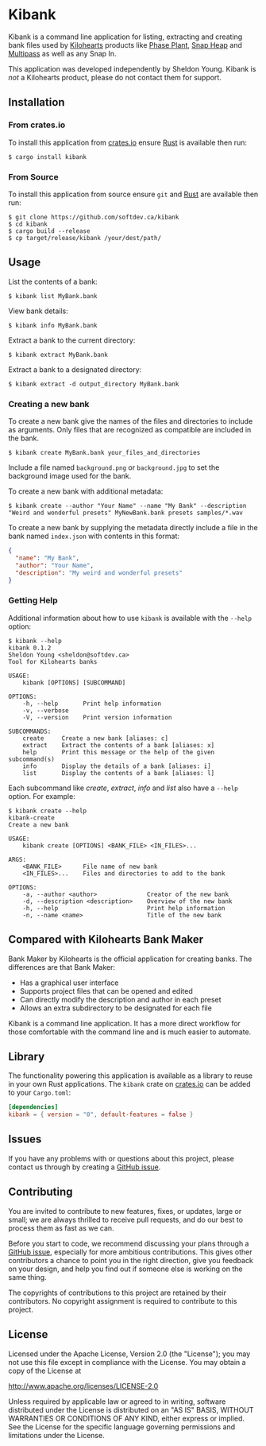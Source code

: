 # Kibank

Kibank is a command line application for listing, extracting and creating bank
files used by [Kilohearts](https://kilohearts.com) products like
[Phase Plant](https://kilohearts.com/products/phase_plant),
[Snap Heap](https://kilohearts.com/products/multipass) and
[Multipass](https://kilohearts.com/products/multipass) as well as any Snap In.

This application was developed independently by Sheldon Young. Kibank is *not* 
a Kilohearts product, please do not contact them for support.

## Installation

### From crates.io

To install this application from [crates.io](https://crates.io/crates/kibank)
ensure [Rust](https://rust-lang.org) is available then run:

```shell
$ cargo install kibank
```

### From Source

To install this application from source ensure `git` and 
[Rust](https://rust-lang.org) are available then run:

```shell
$ git clone https://github.com/softdev.ca/kibank
$ cd kibank 
$ cargo build --release
$ cp target/release/kibank /your/dest/path/
```

## Usage

List the contents of a bank:

```shell
$ kibank list MyBank.bank
```

View bank details:

```shell
$ kibank info MyBank.bank
```

Extract a bank to the current directory:

```shell
$ kibank extract MyBank.bank
```

Extract a bank to a designated directory:

```shell
$ kibank extract -d output_directory MyBank.bank
```

### Creating a new bank

To create a new bank give the names of the files and directories to include as
arguments. Only files that are recognized as compatible are included in the bank.

```shell
$ kibank create MyBank.bank your_files_and_directories
```

Include a file named `background.png` or `background.jpg` to set the background
image used for the bank.

To create a new bank with additional metadata:

```shell
$ kibank create --author "Your Name" --name "My Bank" --description "Weird and wonderful presets" MyNewBank.bank presets samples/*.wav
```

To create a new bank by supplying the metadata directly include a file in the
bank named `index.json` with contents in this format:

```json
{
  "name": "My Bank",
  "author": "Your Name",
  "description": "My weird and wonderful presets"
}
```

### Getting Help

Additional information about how to use `kibank` is available with the `--help` option:

```console
$ kibank --help
kibank 0.1.2
Sheldon Young <sheldon@softdev.ca>
Tool for Kilohearts banks

USAGE:
    kibank [OPTIONS] [SUBCOMMAND]

OPTIONS:
    -h, --help       Print help information
    -v, --verbose
    -V, --version    Print version information

SUBCOMMANDS:
    create     Create a new bank [aliases: c]
    extract    Extract the contents of a bank [aliases: x]
    help       Print this message or the help of the given subcommand(s)
    info       Display the details of a bank [aliases: i]
    list       Display the contents of a bank [aliases: l]
```

Each subcommand like *create*, *extract*, *info* and *list* also have a `--help`
option. For example:

```console
$ kibank create --help
kibank-create
Create a new bank

USAGE:
    kibank create [OPTIONS] <BANK_FILE> <IN_FILES>...

ARGS:
    <BANK_FILE>      File name of new bank
    <IN_FILES>...    Files and directories to add to the bank

OPTIONS:
    -a, --author <author>              Creator of the new bank
    -d, --description <description>    Overview of the new bank
    -h, --help                         Print help information
    -n, --name <name>                  Title of the new bank
```

## Compared with Kilohearts Bank Maker

Bank Maker by Kilohearts is the official application for creating banks. The
differences are that Bank Maker:

* Has a graphical user interface
* Supports project files that can be opened and edited
* Can directly modify the description and author in each preset
* Allows an extra subdirectory to be designated for each file

Kibank is a command line application. It has a more direct workflow for those
comfortable with the command line and is much easier to automate.

## Library

The functionality powering this application is available as a library to reuse
in your own Rust applications. The `kibank` crate on 
[crates.io](https://crates.io/crates/kibank) can be added to your `Cargo.toml`:

```toml
[dependencies]
kibank = { version = "0", default-features = false }
```

## Issues

If you have any problems with or questions about this project, please contact
us through by creating a 
[GitHub issue](https://github.com/softdevca/kibank/issues).

## Contributing

You are invited to contribute to new features, fixes, or updates, large or
small; we are always thrilled to receive pull requests, and do our best to
process them as fast as we can.

Before you start to code, we recommend discussing your plans through a
[GitHub issue](https://github.com/softdevca/kibank/issues), especially for more
ambitious contributions. This gives other
contributors a chance to point you in the right direction, give you feedback on
your design, and help you find out if someone else is working on the same thing.

The copyrights of contributions to this project are retained by their
contributors. No copyright assignment is required to contribute to this
project.

## License

Licensed under the Apache License, Version 2.0 (the "License"); you may not use
this file except in compliance with the License. You may obtain a copy of the 
License at

http://www.apache.org/licenses/LICENSE-2.0

Unless required by applicable law or agreed to in writing, software distributed
under the License is distributed on an "AS IS" BASIS, WITHOUT WARRANTIES OR 
CONDITIONS OF ANY KIND, either express or implied. See the License for the
specific language governing permissions and limitations under the License.

